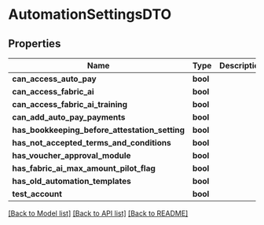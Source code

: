 # AutomationSettingsDTO

## Properties
Name | Type | Description | Notes
------------ | ------------- | ------------- | -------------
**can_access_auto_pay** | **bool** |  | [optional] 
**can_access_fabric_ai** | **bool** |  | [optional] 
**can_access_fabric_ai_training** | **bool** |  | [optional] 
**can_add_auto_pay_payments** | **bool** |  | [optional] 
**has_bookkeeping_before_attestation_setting** | **bool** |  | [optional] 
**has_not_accepted_terms_and_conditions** | **bool** |  | [optional] 
**has_voucher_approval_module** | **bool** |  | [optional] 
**has_fabric_ai_max_amount_pilot_flag** | **bool** |  | [optional] 
**has_old_automation_templates** | **bool** |  | [optional] 
**test_account** | **bool** |  | [optional] 

[[Back to Model list]](../README.md#documentation-for-models) [[Back to API list]](../README.md#documentation-for-api-endpoints) [[Back to README]](../README.md)


